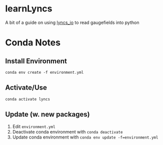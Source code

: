 # learnLyncs
A bit of a guide on using [lyncs_io](https://github.com/Lyncs-API/lyncs.io) to read gaugefields into python

# Conda Notes

## Install Environment
```conda env create -f environment.yml```
## Activate/Use
```conda activate lyncs```
## Update (w. new packages)

1. Edit `environment.yml`
2. Deactivate conda environment with `conda deactivate`
3. Update conda environment with `conda env update -f=environment.yml`

